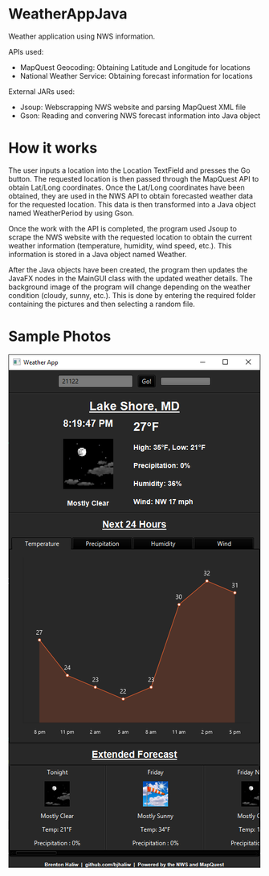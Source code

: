 # WeatherAppJava
 Weather application using NWS information.
  
 APIs used:
   - MapQuest Geocoding: Obtaining Latitude and Longitude for locations
   - National Weather Service: Obtaining forecast information for locations
   
 External JARs used:
   - Jsoup: Webscrapping NWS website and parsing MapQuest XML file
   - Gson: Reading and convering NWS forecast information into Java object
   
# How it works
  The user inputs a location into the Location TextField and presses the Go button. The requested location is then passed through the MapQuest API to obtain Lat/Long coordinates. Once the Lat/Long coordinates have been obtained, they are used in the NWS API to obtain forecasted weather data for the requested location. This data is then transformed into a Java object named WeatherPeriod by using Gson.
  
  Once the work with the API is completed, the program used Jsoup to scrape the NWS website with the requested location to obtain the current weather information (temperature, humidity, wind speed, etc.). This information is stored in a Java object named Weather. 
  
  After the Java objects have been created, the program then updates the JavaFX nodes in the MainGUI class with the updated weather details. The background image of the program will change depending on the weather condition (cloudy, sunny, etc.). This is done by entering the required folder containing the pictures and then selecting a random file.

# Sample Photos
![Weather App](https://github.com/bjhaliw/WeatherAppJava/blob/main/Sample%20Photos/weatherapp.png)
